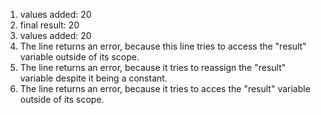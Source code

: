 1) values added: 20
2) final result: 20
3) values added: 20
4) The line returns an error, because this line tries to access the "result" variable outside of its scope.
5) The line returns an error, because it tries to reassign the "result" variable despite it being a constant.
6) The line returns an error, because it tries to acces the "result" variable outside of its scope.
